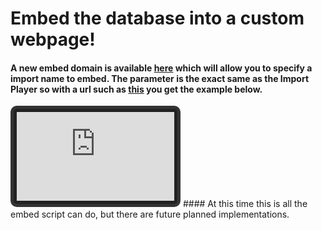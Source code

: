 # Embed the database into a custom webpage!
#### A new embed domain is available [here](https://embed.dreams.kee7702.tk/) which will allow you to specify a import name to embed. The parameter is the exact same as the Import Player so with a url such as [this](https://embed.dreams.kee7702.tk/?name=Homebrew%20Channel%20Theme) you get the example below.
<iframe src="https://embed.dreams.kee7702.tk/?name=Homebrew%20Channel%20Theme" style="border:none;width: 50%;aspect-ratio: 16/9;border-radius: 10px;padding: 5px;background: #222;border-color: #333;border-width: 5px;border-style: solid;"></iframe>
#### At this time this is all the embed script can do, but there are future planned implementations.

